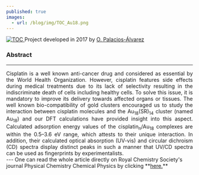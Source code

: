 ```yaml
---
published: true
images:
  - url: /blog/img/TOC_Au18.png
---
```

<a href="https://pubs.rsc.org/en/content/articlelanding/2017/cp/c7cp04452f#!divAbstract" target="_blank"> <img alt="TOC" src="/blog/img/TOC_Au18.png"> </a>
Project developed in 2017 by [O. Palacios-Álvarez](https://scholar.google.com.mx/citations?user=ZjcuqsAAAAAJ&hl=en)

### Abstract
---
<div style="text-align: justify"> Cisplatin is a well known anti-cancer drug and considered as essential by the World Health Organization. However, cisplatin features side effects during medical treatments due to its lack of selectivity resulting in the indiscriminate death of cells including healthy cells. To solve this issue, it is mandatory to improve its delivery towards affected organs or tissues. The well known bio-compatibility of gold clusters encouraged us to study the interaction between cisplatin molecules and the Au<sub>18</sub>(SR)<sub>14</sub> cluster (named Au<sub>18</sub>) and our DFT calculations have provided insight into this aspect. Calculated adsorption energy values of the cisplatin<sub>n</sub>/Au<sub>18</sub> complexes are within the 0.5–3.6 eV range, which attests to their unique interaction. In addition, their calculated optical absorption (UV-vis) and circular dichroism (CD) spectra display distinct peaks in such a manner that UV/CD spectra can be used as fingerprints by experimentalists.</div>
---
One can read the whole article directly on Royal Chemistry Society's journal Physical Chemistry Chemical Physics by clicking **<a href="https://pubs.rsc.org/en/content/articlelanding/2017/cp/c7cp04452f#!divAbstract" target="_blank">here.</a>**
